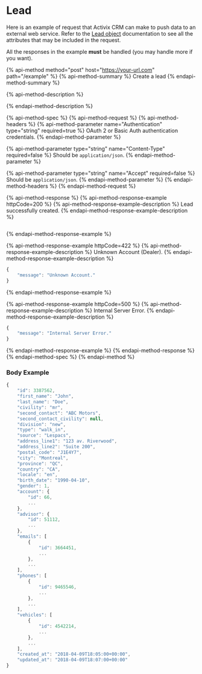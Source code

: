 # Lead

Here is an example of request that Activix CRM can make to push data to an external web service.
Refer to the [Lead object](https://docs.crm.activix.ca/objects/lead) documentation to see all the attributes that may be included in the request.

All the responses in the example **must** be handled \(you may handle more if you want\).

{% api-method method="post" host="https://your-url.com" path="/example" %}
{% api-method-summary %}
Create a lead
{% endapi-method-summary %}

{% api-method-description %}

{% endapi-method-description %}

{% api-method-spec %}
{% api-method-request %}
{% api-method-headers %}
{% api-method-parameter name="Authentication" type="string" required=true %}
OAuth 2 or Basic Auth authentication credentials.
{% endapi-method-parameter %}

{% api-method-parameter type="string" name="Content-Type" required=false %}
Should be `application/json`.
{% endapi-method-parameter %}

{% api-method-parameter type="string" name="Accept" required=false %}
Should be `application/json`.
{% endapi-method-parameter %}
{% endapi-method-headers %}
{% endapi-method-request %}

{% api-method-response %}
{% api-method-response-example httpCode=200 %}
{% api-method-response-example-description %}
Lead successfully created.
{% endapi-method-response-example-description %}

```

```
{% endapi-method-response-example %}

{% api-method-response-example httpCode=422 %}
{% api-method-response-example-description %}
Unknown Account \(Dealer\).
{% endapi-method-response-example-description %}

```javascript
{
    "message": "Unknown Account."
}
```
{% endapi-method-response-example %}

{% api-method-response-example httpCode=500 %}
{% api-method-response-example-description %}
Internal Server Error.
{% endapi-method-response-example-description %}

```javascript
{
    "message": "Internal Server Error."
}
```
{% endapi-method-response-example %}
{% endapi-method-response %}
{% endapi-method-spec %}
{% endapi-method %}

### Body Example

```javascript
{
	"id": 3387562,
	"first_name": "John",
	"last_name": "Doe",
	"civility": "mr",
	"second_contact": "ABC Motors",
	"second_contact_civility": null,
	"division": "new",
	"type": "walk_in",
	"source": "Lespacs",
	"address_line1": "123 av. Riverwood",
	"address_line2": "Suite 200",
	"postal_code": "J1E4Y7",
	"city": "Montreal",
	"province": "QC",
	"country": "CA",
	"locale": "en",
	"birth_date": "1990-04-10",
	"gender": 1,
	"account": {
		"id": 66,
		...
	},
	"advisor": {
		"id": 51112,
		...
	},
	"emails": [
		{
			"id": 3664451,
			...
		},
		...
	],
	"phones": [
		{
			"id": 9465546,
			...
		},
		...
	],
	"vehicles": [
		{
			"id": 4542214,
			...
		},
		...
	],
	"created_at": "2018-04-09T18:05:00+00:00",
	"updated_at": "2018-04-09T18:07:00+00:00"
}
```

